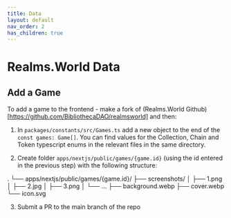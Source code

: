 ```yaml
---
title: Data
layout: default
nav_order: 2
has_children: true
---
```


# Realms.World Data

## Add a Game

To add a game to the frontend - make a fork of (Realms.World Github)[https://github.com/BibliothecaDAO/realmsworld] and then:

1. In `packages/constants/src/Games.ts` add a new object to the end of the `const games: Game[]`. You can find values for the Collection, Chain and Token typescript enums in the relevant files in the same directory.

2. Create folder `apps/nextjs/public/games/{game.id}` (using the id entered in the previous step) with the following structure:

.
└── apps/nextjs/public/games/{game.id}/
    ├── screenshots/
    │   ├── 1.png
    │   ├── 2.jpg
    │   ├── 3.png
    │   └── ...
    ├── background.webp
    ├── cover.webp
    └── icon.svg

3. Submit a PR to the main branch of the repo